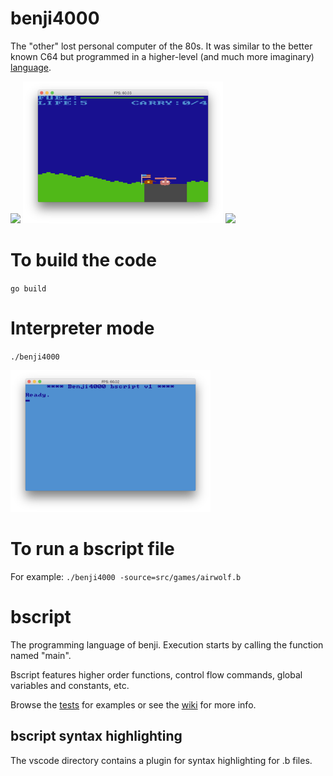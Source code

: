 # benji4000
The "other" lost personal computer of the 80s. 
It was similar to the better known C64 but programmed in a higher-level (and much more imaginary) [language](https://github.com/uzudil/benji4000/wiki/LanguageFeatures).

<img src="screenshots/jumper.gif" width=320> <img src="screenshots/extmode.png" width=320> <img src="screenshots/icicle.gif" width=320>

# To build the code
`go build`

# Interpreter mode
`./benji4000`

<img src="screenshots/repl.png" width=320>

# To run a bscript file

For example:
`./benji4000 -source=src/games/airwolf.b`

# bscript
The programming language of benji. Execution starts by calling the function named "main".

Bscript features higher order functions, control flow commands, global variables and constants, etc. 

Browse the [tests](https://github.com/gabor-lbl/benji4000/tree/master/src/tests) for examples or see the [wiki](https://github.com/uzudil/benji4000/wiki) for more info.

## bscript syntax highlighting
The vscode directory contains a plugin for syntax highlighting for .b files.
